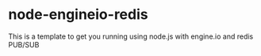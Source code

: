 node-engineio-redis
===================

This is a template to get you running using node.js with engine.io and redis PUB/SUB

